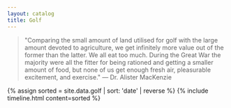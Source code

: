 ```yaml
---
layout: catalog
title: Golf
---
```


> "Comparing the small amount of land utilised for golf with the large amount devoted to agriculture, we get infinitely more value out of the former than the latter. We all eat too much. During the Great War the majority were all the fitter for being rationed and getting a smaller amount of food, but none of us get enough fresh air, pleasurable excitement, and exercise."
— Dr. Alister MacKenzie

<style>
.tabular-content-item {
  min-height: 50px;
}  
</style>

{% assign sorted = site.data.golf | sort: 'date' | reverse %}
{% include timeline.html content=sorted %}
